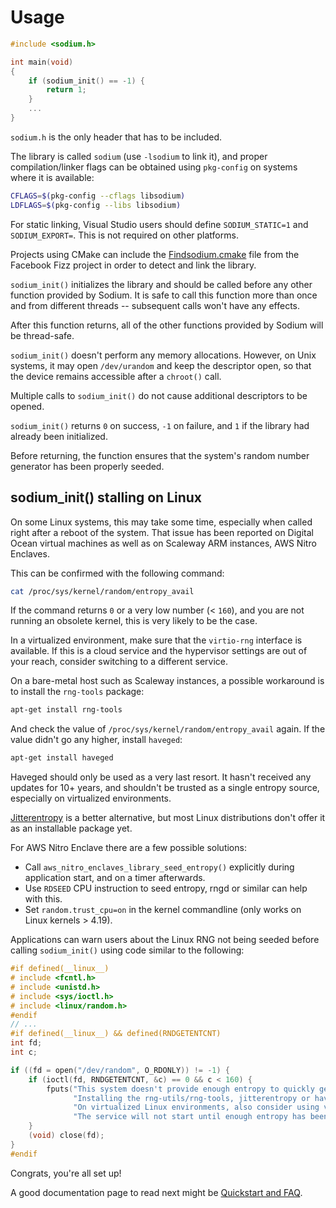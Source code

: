 # Usage

```c
#include <sodium.h>

int main(void)
{
    if (sodium_init() == -1) {
        return 1;
    }
    ...
}
```

`sodium.h` is the only header that has to be included.

The library is called `sodium` \(use `-lsodium` to link it\), and proper
compilation/linker flags can be obtained using `pkg-config` on systems where it
is available:

```bash
CFLAGS=$(pkg-config --cflags libsodium)
LDFLAGS=$(pkg-config --libs libsodium)
```

For static linking, Visual Studio users should define `SODIUM_STATIC=1` and
`SODIUM_EXPORT=`. This is not required on other platforms.

Projects using CMake can include the
[Findsodium.cmake](https://github.com/facebookincubator/fizz/blob/master/build/fbcode_builder/CMake/FindSodium.cmake)
file from the Facebook Fizz project in order to detect and link the library.

`sodium_init()` initializes the library and should be called before any other
function provided by Sodium. It is safe to call this function more
than once and from different threads -- subsequent calls won't have any effects.

After this function returns, all of the other functions provided by Sodium will
be thread-safe.

`sodium_init()` doesn't perform any memory allocations. However, on Unix
systems, it may open `/dev/urandom` and keep the descriptor open, so that the
device remains accessible after a `chroot()` call.

Multiple calls to `sodium_init()` do not cause additional descriptors to be
opened.

`sodium_init()` returns `0` on success, `-1` on failure, and `1` if the library
had already been initialized.

Before returning, the function ensures that the system's random number generator
has been properly seeded.

## sodium_init() stalling on Linux

On some Linux systems, this may take some time, especially when called right
after a reboot of the system. That issue has been reported on Digital Ocean
virtual machines as well as on Scaleway ARM instances, AWS Nitro Enclaves.

This can be confirmed with the following command:

```sh
cat /proc/sys/kernel/random/entropy_avail
```

If the command returns `0` or a very low number \(&lt; `160`\), and you are not
running an obsolete kernel, this is very likely to be the case.

In a virtualized environment, make sure that the `virtio-rng` interface is
available. If this is a cloud service and the hypervisor settings are out of
your reach, consider switching to a different service.

On a bare-metal host such as Scaleway instances, a possible workaround is to
install the `rng-tools` package:

```sh
apt-get install rng-tools
```

And check the value of `/proc/sys/kernel/random/entropy_avail` again. If the
value didn't go any higher, install `haveged`:

```sh
apt-get install haveged
```

Haveged should only be used as a very last resort. It hasn't received any
updates for 10+ years, and shouldn't be trusted as a single entropy source,
especially on virtualized environments.

[Jitterentropy](https://github.com/smuellerDD/jitterentropy-rngd) is a better
alternative, but most Linux distributions don't offer it as an installable
package yet.

For AWS Nitro Enclave there are a few possible solutions:

* Call `aws_nitro_enclaves_library_seed_entropy()` explicitly during application start, and on a timer afterwards.
* Use `RDSEED` CPU instruction to seed entropy, rngd or similar can help with this.
* Set `random.trust_cpu=on` in the kernel commandline (only works on Linux kernels > 4.19).

Applications can warn users about the Linux RNG not being seeded before calling
`sodium_init()` using code similar to the following:

```c
#if defined(__linux__)
# include <fcntl.h>
# include <unistd.h>
# include <sys/ioctl.h>
# include <linux/random.h>
#endif
// ...
#if defined(__linux__) && defined(RNDGETENTCNT)
int fd;
int c;

if ((fd = open("/dev/random", O_RDONLY)) != -1) {
    if (ioctl(fd, RNDGETENTCNT, &c) == 0 && c < 160) {
        fputs("This system doesn't provide enough entropy to quickly generate high-quality random numbers.\n"
              "Installing the rng-utils/rng-tools, jitterentropy or haveged packages may help.\n"
              "On virtualized Linux environments, also consider using virtio-rng.\n"
              "The service will not start until enough entropy has been collected.\n", stderr);
    }
    (void) close(fd);
}
#endif
```

Congrats, you're all set up!

A good documentation page to read next might be
[Quickstart and FAQ](../quickstart/README.md).
